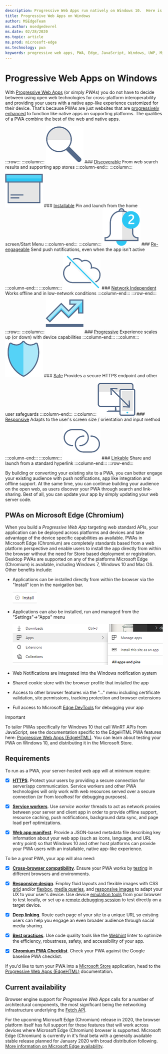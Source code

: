 ```yaml
---
description: Progressive Web Apps run natively on Windows 10.  Here is everything you need to know as a web developer.
title: Progressive Web Apps on Windows
author: MSEdgeTeam
ms.author: msedgedevrel
ms.date: 02/28/2020
ms.topic: article
ms.prod: microsoft-edge
ms.technology: pwa
keywords: progressive web apps, PWA, Edge, JavaScript, Windows, UWP, Microsoft Store
---
```


# Progressive Web Apps on Windows  

With [Progressive Web Apps][MDNApps] (or simply *PWA*s) you do not have to decide between using open web technologies for cross-platform interoperability and providing your users with a native app-like experience customized for their device.  That's because PWAs are just websites that are [progressively enhanced][AListApartUnderstandingProgressiveEnhancement] to function like native apps on supporting platforms.  The qualities of a PWA combine the best of the web and native apps.  

:::row:::
    :::column:::
        ![Discoverable icon][ImageISearch]
        ### [Discoverable][MDNPwaAdvantagesDiscoverable]
        From web search results and supporting app stores
    :::column-end:::
    :::column:::
        ![Installable icon][ImageIPackage]
        ### [Installable][MDNPwaAdvantagesInstallable]
        Pin and launch from the home screen/Start Menu
    :::column-end:::
    :::column:::
        ![Re-engageable icon][ImageIPushNotification]
        ### [Re-engageable][MDNPwaAdvantagesReEngageable]
        Send push notifications, even when the app isn't active
    :::column-end:::
    :::column:::
        ![Network Independent icon][ImageIOffline]
        ### [Network Independent][MDNPwaAdvantagesNetworkIndependent]
        Works offline and in low-network conditions
    :::column-end:::
:::row-end:::
:::row:::
    :::column:::
        ![Progressive icon][ImageIProgressive]
        ### [Progressive][MDNPwaAdvantagesProgressive]
        Experience scales up (or down) with device capabilities
    :::column-end:::
    :::column:::
        ![Safe icon][ImageISecurity]
        ### [Safe][MDNPwaAdvantagesSafe]
        Provides a secure HTTPS endpoint and other user safeguards
    :::column-end:::
    :::column:::
        ![Responsive icon][ImageIResponsive]
        ### [Responsive][MDNPwaAdvantagesResponsive]
        Adapts to the user's screen size / orientation and input method
    :::column-end:::
    :::column:::
        ![Linkable icon][ImageILink]
        ### [Linkable][MDNPwaAdvantagesLinkable]
        Share and launch from a standard hyperlink
    :::column-end:::
:::row-end:::

By building or converting your existing site to a PWA, you can better engage your existing audience with push notifications, app like integration and offline support.  At the same time, you can continue building your audience on the open web, as users discover your PWA through search and link-sharing.  Best of all, you can update your app by simply updating your web server code.  

## PWAs on Microsoft Edge (Chromium)  

When you build a *Progressive Web App* targeting web standard APIs, your application can be deployed across platforms and devices and take advantage of the device specific capabilities as available.  PWAs in Microsoft Edge (Chromium) are completely standards based from a web platform perspective and enable users to install the app directly from within the browser without the need for Store based deployment or registration.  Desktop PWAs are supported on any of the platforms Microsoft Edge (Chromium) is available, including Windows 7, Windows 10 and Mac OS.  Other benefits include:  

*   Applications can be installed directly from within the browser via the "Install" icon in the navigation bar.  
    
    ![Install application flyout and icon][ImageInstallPwa]  
    
*   Applications can also be installed, run and managed from the "Settings"->"Apps" menu  
    
    ![Application menu items under settings][ImageAppMenus]  

*   Web Notifications are integrated into the Windows notification system
*   Shared cookie store with the browser profile that installed the app
*   Access to other browser features via the "..." menu including certificate validation, site permissions, tracking protection and browser extensions
*   Full access to Microsoft [Edge DevTools][DevtoolsProgressiveWebApps] for debugging your app  

> [!IMPORTANT]
> To tailor PWAs specifically for Windows 10 that call WinRT APIs from JavaScript, see the documentation specific to the EdgeHTML PWA features here:  [Progressive Web Apps (EdgeHTML)][PwaEdgehtmlIndex].  You can learn about testing your PWA on Windows 10, and distributing it in the Microsoft Store.  

## Requirements  

To run as a PWA, your server-hosted web app will at minimum require:  

*   [x]   [**HTTPS**][WikiHttps].  Protect your users by providing a secure connection for server/app communication.  Service workers and other PWA technologies will only work with web resources served over a secure connection (or from *localhost* for debugging purposes).  
  
*   [x]   [**Service workers**][MDNServiceWorkerApi].  Use *service worker* threads to act as network proxies between your server and client app in order to provide offline support, resource caching, push notifications, background data sync, and  page load perf optimizations.  

*   [x]   [**Web app manifest**][MDNWebAppManifest].  Provide a JSON-based metadata file describing key information about your web app (such as icons, language, and URL entry point) so that Windows 10 and other host platforms can provide your PWA users with an installable, native app-like experience.  

To be a *great* PWA, your app will also need:  

*   [x]   [**Cross-browser compatibility**][MDNCrossBrowserTesting].  Ensure your PWA works by [testing][MicrosoftDeveloperEdgeToolsRemote] in different browsers and environments.  
  
*   [x]   [**Responsive design**][WikiResponsiveWebDesign].  Employ fluid layouts and flexible images with CSS [grid][MDNCssGridLayout] and/or [flexbox][MDNCssFlexibleBoxLayout], [media queries][MDNMediaQueries], and [responsive images][MDNResponsiveImages] to adapt your UX to your user's device.  Use device [emulation tools][DevToolsGuideEmulation] from your browser to test locally, or set up a [remote debugging session][DevToolsProtocolClientsEdgeDevToolsPreview] to test directly on a target device.  
  
*   [x]   [**Deep linking**][WikiDeepLinking].  Route each page of your site to a unique URL so existing users can help you engage an even broader audience through social media sharing.  

*   [x]   [**Best practices**][Webhint].  Use code quality tools like the [Webhint][Webhint] linter to optimize the efficiency, robustness, safety, and accessibility of your app.  

*   [x]   [**Chromium PWA Checklist**][WebDevGoodPwaChecklist].  Check your PWA against the Google baseline PWA checklist.  

If you'd like to turn your PWA into a [Microsoft Store][MicrosoftDeveloperStore] application, head to the [Progressive Web Apps (EdgeHTML)][PwaEdgehtmlMicrosoftStore] documentation.  

## Current availability  

Browser engine support for *Progressive Web Apps* calls for a number of architectural components, the most significant being the networking infrastructure underlying the [Fetch API][MDNFetchApi].  

For the upcoming Microsoft Edge (Chromium) release in 2020, the browser platform itself has full support for these features that will work across devices where Microsoft Edge (Chromium) browser is supported.  Microsoft Edge (Chromium) is currently in it's final beta with a generally available stable release planned for January 2020 with broad distribution following.  [More information on Microsoft Edge availability][MicrosoftEdge].  

<!-- image links -->  

[ImageISearch]: media/i_search.png  
[ImageIPackage]: media/i_package.png  
[ImageIPushNotification]: media/i_push-notification.png  
[ImageIOffline]: media/i_offline.png  
[ImageIProgressive]: media/i_progressive.png  
[ImageISecurity]: media/i_security.png  
[ImageIResponsive]: media/i_responsive.png  
[ImageILink]: media/i_link.png  

[ImageInstallPwa]: ./media/Install_PWA.png  
[ImageAppMenus]: ./media/App_menus.png  

<!-- links -->  

[DevToolsProtocolClientsEdgeDevToolsPreview]: ../devtools-protocol/0.1/clients.md#microsoft-edge-devtools-preview "Microsoft Edge DevTools Preview - DevTools Protocol Clients"  
[DevToolsGuideEmulation]: ../devtools-guide/emulation.md "Emulation"  
[DevtoolsProgressiveWebApps]: ../devtools-guide-chromium/progressive-web-apps.md "Debug Progressive Web Apps"  
[DevGuideWhatsNewEdgeHtml17]: ../dev-guide/whats-new/edgehtml-17.md "What's new in EdgeHTML 17"  
[DevGuideWhatsNewEdgeHtml14]: ../dev-guide/whats-new/edgehtml-14.md "What's New in EdgeHTML 14"  
[PwaEdgehtmlIndex]: ../progressive-web-apps-edgehtml/index.md "Progressive Web Apps (EdgeHTML) on Windows"  
[PwaEdgehtmlMicrosoftStore]: ../progressive-web-apps-edgehtml/microsoft-store.md "Progressive Web Apps in the Microsoft Store"
<!--PwaEdgehtmlMicrosoftStoreCriteriaAutomaticSubmission]: ../progressive-web-apps-edgehtml/microsoft-store.md#criteria-for-automatic-submission "Criteria for automatic submission - Progressive Web Apps in the Microsoft Store"  -->  

[WindowsUWPControlsPatternTilesNotificationsWns]: /windows/uwp/controls-and-patterns/tiles-and-notifications-windows-push-notification-services--wns--overview.md "Windows Push Notification Services \(WNS\) overview"  
[WindowsUWPDesignDevicesDesigningTv]: /windows/uwp/design/devices/designing-for-tv.md "Designing for Xbox and TV"  
[WindowsUWPDesignDevicesIndex]: /windows/uwp/design/devices/index.md "UI considerations for UWP devices"  
[WindowsUWPGetStartedGuide]: /windows/uwp/get-started/universal-application-platform-guide.md "What's a Universal Windows Platform (UWP) app?"  
[WindowsUWPLaunchResumeBackgroundTasks]: /windows/uwp/launch-resume/support-your-app-with-background-tasks.md "Support your app with background tasks"  
[WindowsUWPPublishIndex]: /windows/uwp/publish/index.md "Publish Windows apps and games"  
[WindowsUWPPublishDeveloperAccount]: /windows/uwp/publish/opening-a-developer-account.md "Opening a developer account"  

[WindowsBlogsWelcomingPWAsEdgeWindows]: https://blogs.windows.com/msedgedev/2018/02/06/welcoming-progressive-web-apps-edge-windows-10/#56z7mJwKsykfbR4I.97 "Welcoming Progressive Web Apps to Microsoft Edge and Windows 10 - Windows Blogs"  
[MicrosoftDeveloperEdgePlatformStatusBackgroundSync]: https://developer.microsoft.com/microsoft-edge/platform/status/backgroundsyncapi "Background Sync API - Microsoft Edge Platform Status"  
[MicrosoftDeveloperEdgePlatformStatusWebApplicationManifest]: https://developer.microsoft.com/microsoft-edge/platform/status/webapplicationmanifest "Web Application Manifest - Microsoft Edge Platform Status"  
[MicrosoftDeveloperEdgeToolsRemote]: https://developer.microsoft.com/microsoft-edge/tools/remote "Instant testing"  
[MicrosoftDeveloperWindowsMixedReality]: https://developer.microsoft.com/windows/mixed-reality "Mixed Reality for developers"  
[MicrosoftDeveloperWindowsSurfaceHub]: https://developer.microsoft.com/windows/surfacehub "Microsoft Surface Hub"  
[MicrosoftDeveloperStore]: https://developer.microsoft.com/store "Microsoft Developer Store"  
[MicrosoftEdge]: https://www.microsoft.com/edge "Download New Microsoft Edge Browser"  
[MicrosoftSupportWindowsFocusAssist]: https://support.microsoft.com/help/4026996/windows-10-turn-focus-assist-on-or-off "Turn Focus assist on or off in Windows 10"  
[MicrosoftSupportWindowsNotificationSettings]: https://support.microsoft.com/help/4028678/windows-10-change-notification-settings "Change notification settings in Windows 10"  

[AListApartUnderstandingProgressiveEnhancement]: https://alistapart.com/article/understandingprogressiveenhancement "Understanding Progressive Enhancement - A List Apart"  

[MDNApps]: https://developer.mozilla.org/Apps/Progressive "apps | MDN"  
[MDNCache]: https://developer.mozilla.org/docs/Web/API/Cache "Cache | MDN"  
[MDNCrossBrowserTesting]: https://developer.mozilla.org/docs/Learn/Tools_and_testing/Cross_browser_testing "Cross browser testing | MDN"  
[MDNCssFlexibleBoxLayout]: https://developer.mozilla.org/docs/Web/CSS/CSS_Flexible_Box_Layout "CSS Flexible Box Layout | MDN"  
[MDNCssGridLayout]: https://developer.mozilla.org/docs/Web/CSS/CSS_Grid_Layout "CSS Grid Layout | MDN"  
[MDNFetchApi]: https://developer.mozilla.org/docs/Web/API/Fetch_API "Fetch API | MDN"  
[MDNMediaQueries]: https://developer.mozilla.org/docs/Web/CSS/Media_Queries "Media queries | MDN"  
[MDNNotificationsApi]: https://developer.mozilla.org/docs/Web/API/Notifications_API "Notifications API | MDN"  
[MDNPushApi]: https://developer.mozilla.org/docs/Web/API/Push_API "Push API | MDN"  
[MDNPwaAdvantagesDiscoverable]: https://developer.mozilla.org/docs/Web/Apps/Progressive/Advantages#Discoverable "Discoverable - Progressive web app advantages"  
[MDNPwaAdvantagesInstallable]: https://developer.mozilla.org/docs/Web/Apps/Progressive/Advantages#Installable "Installable - Progressive web app advantages"  
[MDNPwaAdvantagesLinkable]: https://developer.mozilla.org/Apps/Progressive/Advantages#Linkable "Linkable - Progressive web app advantages"  
[MDNPwaAdvantagesNetworkIndependent]: https://developer.mozilla.org/docs/Web/Apps/Progressive/Advantages#Network_independent "Network independent - Progressive web app advantages"  
[MDNPwaAdvantagesProgressive]: https://developer.mozilla.org/docs/Web/Apps/Progressive/Advantages#Progressive "Progressive - Progressive web app advantages"  
[MDNPwaAdvantagesReEngageable]: https://developer.mozilla.org/docs/Web/Apps/Progressive/Advantages#Re-engageable "Re-engageable - Progressive web app advantages"  
[MDNPwaAdvantagesResponsive]: https://developer.mozilla.org/Apps/Progressive/Advantages#Responsive "Responsive - Progressive web app advantages"  
[MDNPwaAdvantagesSafe]: https://developer.mozilla.org/docs/Web/Apps/Progressive/Advantages#Safe "Safe - Progressive web app advantages"  
[MDNResponsiveImages]: https://developer.mozilla.org/docs/Learn/HTML/Multimedia_and_embedding/Responsive_images "Responsive images | MDN"  
[MDNServiceWorkerApi]: https://developer.mozilla.org/docs/Web/API/Service_Worker_API "Service Worker API | MDN"  
[MDNSyncManager]: https://developer.mozilla.org/docs/Web/API/SyncManager "SyncManager | MDN"  
[MDNWebAppManifest]: https://developer.mozilla.org/docs/Web/Manifest "Web App Manifest | MDN"  

[PWABuilder]: https://www.pwabuilder.com "PWABuilder"  

[WebDevGoodPwaChecklist]: https://web.dev/pwa-checklist "What makes a good Progressive Web App? | web.dev"  

[Webhint]: https://webhint.io "webhint"  

[WikiDeepLinking]: https://en.wikipedia.org/wiki/Deep_linking "Deep linking - Wikipedia"  
[WikiHttps]: https://en.wikipedia.org/wiki/HTTPS "HTTPS - Wikipedia"  
[WikiResponsiveWebDesign]: https://en.wikipedia.org/wiki/Responsive_web_design "Responsive web design - Wikipedia"  

